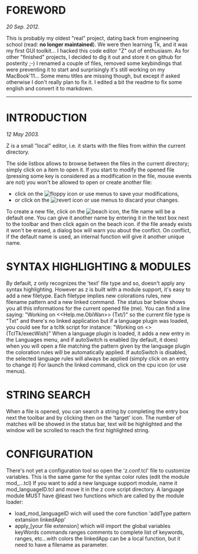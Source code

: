 FOREWORD
========

_20 Sep. 2012._

This is probably my oldest "real" project, dating back from engineering school (read: **no longer maintained**).
We were then learning Tk, and it was my first GUI toolkit... I hacked this code editor "Z" out of enthusiasm.
As for other "finished" projects, I decided to dig it out and store it on github for posterity ;-)
I renamed a couple of files, removed some keybindings that were preventing it to start
and surprisingly it's still working on my MacBook'11...
Some menu titles are missing though, but except if asked otherwise I don't really plan to fix it.
I edited a bit the readme to fix some english and convert it to markdown.

* * *

INTRODUCTION
============

_12 May 2003._

Z is a small "local" editor,
i.e. it starts with the files from within the current directory.

The side listbox allows to browse between the files in the current directory;
simply click on a item to open it.
If you start to modify the opened file
(pressing some key is considered as a modification in the file, mouse events are not)
you won't be allowed to open or create another file:
* click on the ![floppy icon](https://github.com/claerhout/zed/raw/master/gif/16_save.gif) or use menus to save your modifications,
* or click on the ![revert icon](https://github.com/claerhout/zed/raw/master/gif/16_revert.gif) or use menus to discard your changes.

To create a new file,
click on the ![beach icon](https://github.com/claerhout/zed/raw/master/gif/holiday.gif),
the file name will be a default one.
You can give it another name by entering it in the text box next to the toolbar and then
click again on the beach icon.
if the file aready exists it won't be erased, a dialog box will warn you about the conflict.
On conflict, if the default name is used, an internal function will give it another unique name.

SYNTAX HIGHLIGHTING & MODULES
=============================

By default, z only recognizes the 'text' file type and so, doesn't apply any syntax highlighting.
However as z is built with a module support, it's easy to add a new filetype. Each filetype implies
new colorations rules, new filename pattern and a new linked command. The status bar below
shows you all this informations for the current opened file (me). You can find a line saying:
"Working on <<Help.me.ObiWan>> (Txt/)" so the current file type is "Txt" and there's no linked
application but if a language plugin was loaded, you could see for a tcltk script for instance:
"Working on <<filename>> (TclTk/execWish)" When a language plugin is loaded, it adds a new
entry in the Languages menu, and if autoSwitch is enabled (by default, it does) when you will
open a file matching the pattern given by the language plugin the coloration rules will be
automatically applied. If autoSwitch is disabled, the selected language rules will always be applied
(simply click on an entry to change it)
For launch the linked command, click on the cpu icon (or use menus).

STRING SEARCH
=============

When a file is opened, you can search a string by completing the entry box next the toolbar
and by clicking then on the 'target' icon. The number of matches will be showed in the status
bar, text will be highlighted and the window will be scrolled to reach the first highlighted string.

CONFIGURATION
=============

There's not yet a configuration tool so open the 'z.conf.tcl' file to customize variables.
This is the same game for the syntax color rules (edit the module mod_...tcl)
If you want to add a new language support module, name it mod_languageID.tcl and move it
in the z core script directory. A language module MUST have @least two functions which are
called by the module loader:
  * load_mod_languageID wich will used the core function 'addType pattern extansion linkedApp'
  * apply_[your file extension] which will import the global variables
		keyWords commands ranges comments to complete list of keywords, ranges, etc...with
		colors
the linkedApp can be a local function, but it need to have a filename as parameter.
